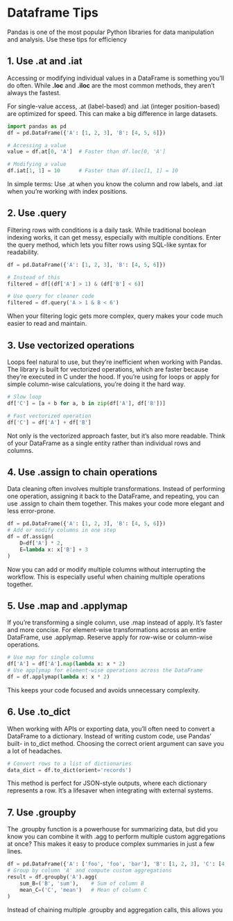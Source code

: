 # Dataframe Tips

Pandas is one of the most popular Python libraries for data manipulation
and analysis. Use these tips for efficiency

## 1. Use .at and .iat

Accessing or modifying individual values in a DataFrame is something you’ll
do often. While **.loc** and **.iloc** are the most common methods, they aren’t
always the fastest. 

For single-value access, .at (label-based) and .iat
(integer position-based) are optimized for speed. This can make a big
difference in large datasets.

~~~python
import pandas as pd
df = pd.DataFrame({'A': [1, 2, 3], 'B': [4, 5, 6]})

# Accessing a value
value = df.at[0, 'A']  # Faster than df.loc[0, 'A']

# Modifying a value
df.iat[1, 1] = 10      # Faster than df.iloc[1, 1] = 10
~~~

In simple terms: Use .at when you know the column and row labels, and
.iat when you’re working with index positions.

## 2. Use .query

Filtering rows with conditions is a daily task. While traditional boolean
indexing works, it can get messy, especially with multiple conditions. Enter
the query method, which lets you filter rows using SQL-like syntax for
readability.

~~~python
df = pd.DataFrame({'A': [1, 2, 3], 'B': [4, 5, 6]})

# Instead of this
filtered = df[(df['A'] > 1) & (df['B'] < 6)]

# Use query for cleaner code
filtered = df.query('A > 1 & B < 6')
~~~

When your filtering logic gets more complex, query makes your code much
easier to read and maintain.

## 3. Use vectorized operations

Loops feel natural to use, but they’re inefficient when working with Pandas.
The library is built for vectorized operations, which are faster because
they’re executed in C under the hood. If you’re using for loops or apply for
simple column-wise calculations, you’re doing it the hard way.

~~~python
# Slow loop
df['C'] = [a + b for a, b in zip(df['A'], df['B'])]

# Fast vectorized operation
df['C'] = df['A'] + df['B']
~~~
Not only is the vectorized approach faster, but it’s also more readable. Think
of your DataFrame as a single entity rather than individual rows and
columns.

## 4. Use .assign to chain operations

Data cleaning often involves multiple transformations. Instead of
performing one operation, assigning it back to the DataFrame, and
repeating, you can use .assign to chain them together. This makes your
code more elegant and less error-prone.

~~~python
df = pd.DataFrame({'A': [1, 2, 3], 'B': [4, 5, 6]})
# Add or modify columns in one step
df = df.assign(
    D=df['A'] * 2,
    E=lambda x: x['B'] + 3
)
~~~

Now you can add or modify multiple columns without interrupting the
workflow. This is especially useful when chaining multiple operations
together.

## 5. Use .map and .applymap

If you’re transforming a single column, use .map instead of apply. It’s faster
and more concise. For element-wise transformations across an entire
DataFrame, use .applymap. Reserve apply for row-wise or column-wise
operations.

~~~python
# Use map for single columns
df['A'] = df['A'].map(lambda x: x * 2)
# Use applymap for element-wise operations across the DataFrame
df = df.applymap(lambda x: x * 2)
~~~

This keeps your code focused and avoids unnecessary complexity.

## 6. Use .to_dict 

When working with APIs or exporting data, you’ll often need to convert a
DataFrame to a dictionary. Instead of writing custom code, use Pandas’ built-
in to_dict method. Choosing the correct orient argument can save you a lot
of headaches.

~~~python
# Convert rows to a list of dictionaries
data_dict = df.to_dict(orient='records')
~~~

This method is perfect for JSON-style outputs, where each dictionary
represents a row. It’s a lifesaver when integrating with external systems.

## 7. Use .groupby 

The .groupby function is a powerhouse for summarizing data, but did you
know you can combine it with .agg to perform multiple custom
aggregations at once? This makes it easy to produce complex summaries in
just a few lines.

~~~python
df = pd.DataFrame({'A': ['foo', 'foo', 'bar'], 'B': [1, 2, 3], 'C': [4, 5, 6]})
# Group by column 'A' and compute custom aggregations
result = df.groupby('A').agg(
    sum_B=('B', 'sum'),    # Sum of column B
    mean_C=('C', 'mean')   # Mean of column C
)
~~~

Instead of chaining multiple .groupby and aggregation calls, this allows you
